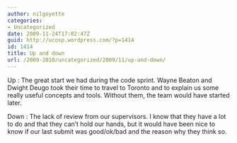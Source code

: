 ```yaml
---
author: nilgoyette
categories:
- Uncategorized
date: 2009-11-24T17:02:47Z
guid: http://ucosp.wordpress.com/?p=1414
id: 1414
title: Up and down
url: /2009-2010/uncategorized/2009/11/up-and-down/
---
```


Up : The great start we had during the code sprint. Wayne Beaton and Dwight Deugo took their time to travel to Toronto and to explain us some really useful concepts and tools. Without them, the team would have started later.

Down : The lack of review from our supervisors. I know that they have a lot to do and that they can&#8217;t hold our hands, but it would have been nice to know if our last submit was good/ok/bad and the reason why they think so.